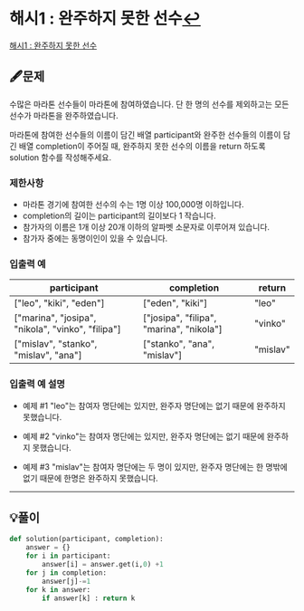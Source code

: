 # 해시1 : 완주하지 못한 선수[↩](../programmers_practice)

[해시1 : 완주하지 못한 선수](https://programmers.co.kr/learn/courses/30/lessons/42576)

## 🖋️문제

수많은 마라톤 선수들이 마라톤에 참여하였습니다. 단 한 명의 선수를 제외하고는 모든 선수가 마라톤을 완주하였습니다.

마라톤에 참여한 선수들의 이름이 담긴 배열 participant와 완주한 선수들의 이름이 담긴 배열 completion이 주어질 때, 완주하지 못한 선수의 이름을 return 하도록 solution 함수를 작성해주세요.

### 제한사항

* 마라톤 경기에 참여한 선수의 수는 1명 이상 100,000명 이하입니다.
* completion의 길이는 participant의 길이보다 1 작습니다.
* 참가자의 이름은 1개 이상 20개 이하의 알파벳 소문자로 이루어져 있습니다.
* 참가자 중에는 동명이인이 있을 수 있습니다.

### 입출력 예

| participant                                       | completion                               | return   |
| ------------------------------------------------- | ---------------------------------------- | -------- |
| ["leo", "kiki", "eden"]                           | ["eden", "kiki"]                         | "leo"    |
| ["marina", "josipa", "nikola", "vinko", "filipa"] | ["josipa", "filipa", "marina", "nikola"] | "vinko"  |
| ["mislav", "stanko", "mislav", "ana"]             | ["stanko", "ana", "mislav"]              | "mislav" |

### 입출력 예 설명

* 예제 #1
  "leo"는 참여자 명단에는 있지만, 완주자 명단에는 없기 때문에 완주하지 못했습니다.

* 예제 #2
  "vinko"는 참여자 명단에는 있지만, 완주자 명단에는 없기 때문에 완주하지 못했습니다.

* 예제 #3
  "mislav"는 참여자 명단에는 두 명이 있지만, 완주자 명단에는 한 명밖에 없기 때문에 한명은 완주하지 못했습니다.

---

## 💡풀이

```python
def solution(participant, completion):
    answer = {}
    for i in participant:
        answer[i] = answer.get(i,0) +1
    for j in completion:
        answer[j]-=1
    for k in answer:
        if answer[k] : return k
```